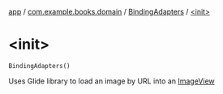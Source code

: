 [app](../../index.md) / [com.example.books.domain](../index.md) / [BindingAdapters](index.md) / [&lt;init&gt;](./-init-.md)

# &lt;init&gt;

`BindingAdapters()`

Uses Glide library to load an image by URL into an [ImageView](https://developer.android.com/reference/android/widget/ImageView.html)

